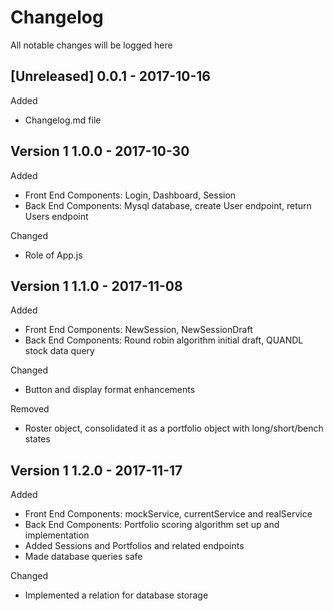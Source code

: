 # Changelog
All notable changes will be logged here

## [Unreleased] 0.0.1 - 2017-10-16
 Added  
 - Changelog.md file  

 ## Version 1 1.0.0 - 2017-10-30
 Added  
  - Front End Components: Login, Dashboard, Session
  - Back End Components: Mysql database, create User endpoint, return Users endpoint

 Changed  
  - Role of App.js

## Version 1 1.1.0 - 2017-11-08
 Added  
  - Front End Components: NewSession, NewSessionDraft
  - Back End Components: Round robin algorithm initial draft, QUANDL stock data query

 Changed  
  - Button and display format enhancements
  
  Removed
  - Roster object, consolidated it as a portfolio object with long/short/bench states

## Version 1 1.2.0 - 2017-11-17
 Added  
  - Front End Components: mockService, currentService and realService
  - Back End Components: Portfolio scoring algorithm set up and implementation
  - Added Sessions and Portfolios and related endpoints
  - Made database queries safe

 Changed  
  - Implemented a relation for database storage
